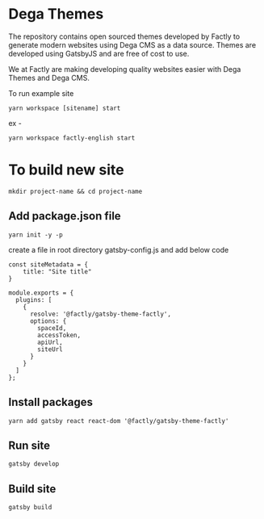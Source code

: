 # Dega Themes

The repository contains open sourced themes developed by Factly to generate modern websites using Dega CMS as a data source. Themes are developed using GatsbyJS and are free of cost to use.

We at Factly are making developing quality websites easier with Dega Themes and Dega CMS.

To run example site

```
yarn workspace [sitename] start

```

ex -

```
yarn workspace factly-english start

```

# To build new site

```
mkdir project-name && cd project-name
```

## Add package.json file

```
yarn init -y -p
```

create a file in root directory gatsby-config.js and add below code

```
const siteMetadata = {
    title: "Site title"
}

module.exports = {
  plugins: [
    {
      resolve: '@factly/gatsby-theme-factly',
      options: {
        spaceId,
        accessToken,
        apiUrl,
        siteUrl
      }
    }
  ]
};
```

## Install packages

```
yarn add gatsby react react-dom '@factly/gatsby-theme-factly'
```

## Run site

```
gatsby develop
```

## Build site

```
gatsby build
```
